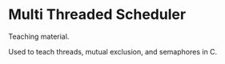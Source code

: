 # Multi Threaded Scheduler

Teaching material.


Used to teach threads, mutual exclusion, and semaphores in C.

